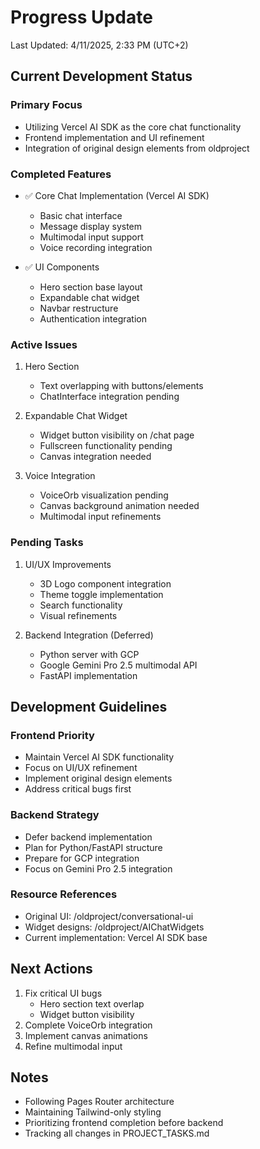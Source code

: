 # Progress Update

Last Updated: 4/11/2025, 2:33 PM (UTC+2)

## Current Development Status

### Primary Focus

- Utilizing Vercel AI SDK as the core chat functionality
- Frontend implementation and UI refinement
- Integration of original design elements from oldproject

### Completed Features

- ✅ Core Chat Implementation (Vercel AI SDK)
  - Basic chat interface
  - Message display system
  - Multimodal input support
  - Voice recording integration

- ✅ UI Components
  - Hero section base layout
  - Expandable chat widget
  - Navbar restructure
  - Authentication integration

### Active Issues

1. Hero Section
   - Text overlapping with buttons/elements
   - ChatInterface integration pending

2. Expandable Chat Widget
   - Widget button visibility on /chat page
   - Fullscreen functionality pending
   - Canvas integration needed

3. Voice Integration
   - VoiceOrb visualization pending
   - Canvas background animation needed
   - Multimodal input refinements

### Pending Tasks

1. UI/UX Improvements
   - 3D Logo component integration
   - Theme toggle implementation
   - Search functionality
   - Visual refinements

2. Backend Integration (Deferred)
   - Python server with GCP
   - Google Gemini Pro 2.5 multimodal API
   - FastAPI implementation

## Development Guidelines

### Frontend Priority

- Maintain Vercel AI SDK functionality
- Focus on UI/UX refinement
- Implement original design elements
- Address critical bugs first

### Backend Strategy

- Defer backend implementation
- Plan for Python/FastAPI structure
- Prepare for GCP integration
- Focus on Gemini Pro 2.5 integration

### Resource References

- Original UI: /oldproject/conversational-ui
- Widget designs: /oldproject/AIChatWidgets
- Current implementation: Vercel AI SDK base

## Next Actions

1. Fix critical UI bugs
   - Hero section text overlap
   - Widget button visibility
2. Complete VoiceOrb integration
3. Implement canvas animations
4. Refine multimodal input

## Notes

- Following Pages Router architecture
- Maintaining Tailwind-only styling
- Prioritizing frontend completion before backend
- Tracking all changes in PROJECT_TASKS.md
